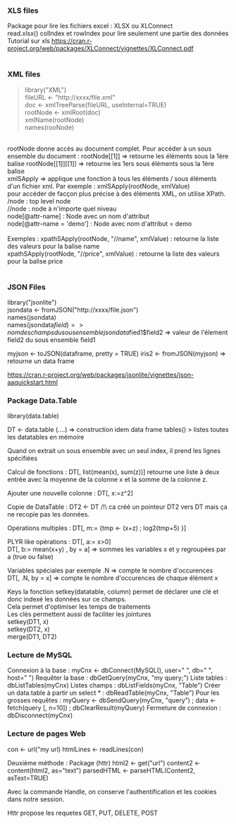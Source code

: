 ### XLS files
Package pour lire les fichiers excel : XLSX ou XLConnect <br>
read.xlsx() 
colIndex et rowIndex pour lire seulement une partie des données  <br>
Tutorial sur xls https://cran.r-project.org/web/packages/XLConnect/vignettes/XLConnect.pdf  <br>
<br>  
### XML files
> library("XML") <br> 
> fileURL <- "http://xxxx/file.xml"  <br> 
> doc <- xmlTreeParse(fileURL, useInternal=TRUE)  <br> 
> rootNode <- xmlRoot(doc)  <br> 
> xmlName(rootNode)  <br> 
> names(rooNode)  <br> 

<br>
rootNode donne accès au document complet. Pour accéder à un sous ensemble du document : 
rootNode[[1]] => retourne les éléments sous la 1ère balise
rootNode[[1]][[1]] => retourne les 1ers sous éléments sous la 1ère balise

<br>
xmlSApply => applique une fonction à tous les éléments / sous éléments d'un fichier xml.
Par exemple : xmlSApply(rootNode, xmlValue)

<br>
pour accéder de facçon plus précise à des éléments XML, on utilise XPath.
/node : top level node <br>
//node : node à n'importe quel niveau <br>
node[@attr-name] : Node avec un nom d'attribut <br> 
node[@attr-name = 'demo'] : Node avec nom d'attribut = demo <br> 

<br>
Exemples : 
xpathSApply(rootNode, "//name", xmlValue) : retourne la liste des valeurs pour la balise name <br>
xpathSApply(rootNode, "//price", xmlValue) : retourne la liste des valeurs pour la balise price <br>

<br>

### JSON Files
library("jsonlite") <br> 
jsondata <- fromJSON("http://xxxx/file.json")  <br> 
names(jsondata)  <br> 
names(jsondata$field) => nom des champs du sous ensemble
jsondata$fied1$field2 => valeur de l'élement field2 du sous ensemble field1

myjson <- toJSON(dataframe, pretty = TRUE)
iris2 <- fromJSON(myjson) => retourne un data frame

https://cran.r-project.org/web/packages/jsonlite/vignettes/json-aaquickstart.html

### Package Data.Table

library(data.table)

DT <- data.table (....) => construction idem data frame
tables() > listes toutes les datatables en mémoire

Quand on extrait un sous ensemble avec un seul index, il prend les lignes spécifiées

Calcul de fonctions :
DT[, list(mean(x), sum(z))] retourne une liste à deux entrée avec la moyenne de la colonne x et la somme de la colonne z.

Ajouter une nouvelle colonne :
DT[, x:=z^2]

Copie de DataTable :
DT2 <- DT 
/!\ ca créé un pointeur DT2 vers DT mais ça ne recopie pas les données.

Opérations multiples :
DT[, m:= {tmp <- (x+z) ; log2(tmp+5) }]

PLYR like opérations : 
DT[, a:= x>0] <br>
DT[, b:= mean(x+y) , by = a] => sommes les variables x et y regroupées par a (true ou false) <br>

Variables spéciales 
par exemple .N => compte le nombre d'occurences <br>
DT[, .N, by = x] => compte le nombre d'occurences de chaque élément x <br>

Keys
la fonction setkey(datatable, column) permet de déclarer une clé et donc indexé les données sur ce champs. <br>
Cela permet d'optimiser les temps de traitements <br>
Les clés permettent aussi de faciliter les jointures <br>
setkey(DT1, x) <br>
setkey(DT2, x) <br>
merge(DT1, DT2) <br>

### Lecture de MySQL

Connexion à la base : myCnx <- dbConnect(MySQL(), user=" ", db=" ", host=" ")
Requêter la base : dbGetQuery(myCnx, "my query;")
Liste tables : dbListTables(myCnx)
Listes champs : dbListFields(myCnx, "Table")
Créer un data.table à partir un select * : dbReadTable(myCnx, "Table")
Pour les grosses requêtes : myQuery <- dbSendQuery(myCnx, "query") ; data <- fetch(query [, n=10]) ; dbClearResult(myQuery)
Fermeture de connexion : dbDisconnect(myCnx)

### Lecture de pages Web

con <- url("my url)
htmlLines <- readLines(con)

Deuxième méthode : 
Package (httr)
  html2 <- get("url")
  content2 <- content(html2, as="text")
  parsedHTML <- parseHTML(Content2, asText=TRUE)

Avec la commande Handle, on conserve l'authentification et les cookies dans notre session.


Httr propose les requetes GET, PUT, DELETE, POST

